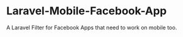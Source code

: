 Laravel-Mobile-Facebook-App
===========================

A Laravel Filter for Facebook Apps that need to work on mobile too.
